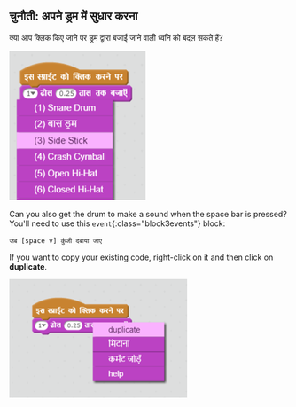 ## चुनौती: अपने ड्रम में सुधार करना

क्या आप क्लिक किए जाने पर ड्रम द्वारा बजाई जाने वाली ध्वनि को बदल सकते हैं?

![screenshot](images/band-drum-sound.png)

Can you also get the drum to make a sound when the space bar is pressed? You'll need to use this `event`{:class="block3events"} block:

```blocks3
जब [space v] कुंजी दबाया जाए
```

If you want to copy your existing code, right-click on it and then click on **duplicate**.

![स्क्रीनशॉट](images/band-duplicate-code.png)
